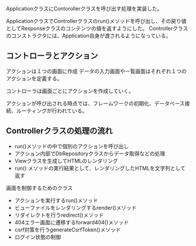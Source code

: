 ApplicationクラスにContorollerクラスを呼び出す処理を実装した。

ApplicationクラスでControllerクラスのrun()メソッドを呼び出し、その戻り値としてResponseクラスのコンテンツの値を返すようにした。
Controllerクラスのコンストラクタには、Application自身が渡されるようになっている。

## コントローラとアクション

アクションは１つの画面に作成
データの入力画面や一覧画面はそれぞれ１つのアクションを定義する。

コントローラは画面ごとにアクションを作成していく。

アクションが呼び出される時点では、フレームワークの初期化、データベース接続、ルーティングが行われている。

## Controllerクラスの処理の流れ

- run()メソッドの中で個別のアクションを呼び出し
- アクション内部でDbRepositoryクラスからデータ取得などの処理
- Viewクラスを生成してHTMLのレンダリング
- run() メソッドの実行結果として、レンダリングしたHTMLを文字列として返す


画面を制御するためのクラス

- アクションを実行するrun()メソッド
- ビューファイルをレンダリングするrender()メソッド
- リダイレクトを行うredirect()メソッド
- 404エラー画面に遷移するforward404()メソッド
- csrf対策を行うgenerateCsrfToken()メソッド
- ログイン状態の制御
